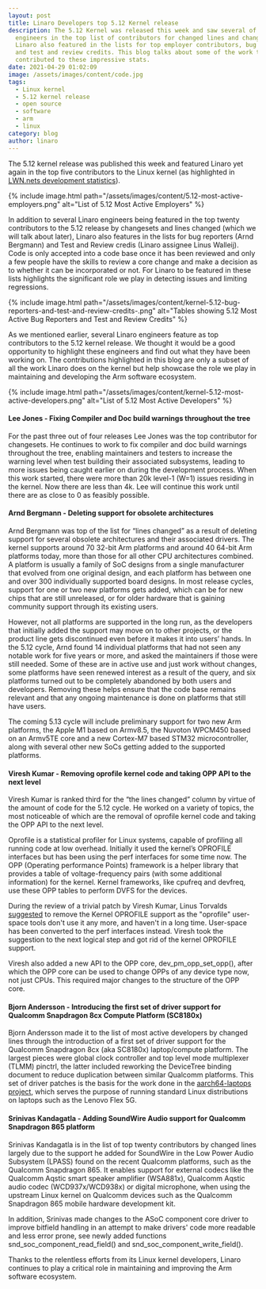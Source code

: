 ```yaml
---
layout: post
title: Linaro Developers top 5.12 Kernel release
description: The 5.12 Kernel was released this week and saw several of Linaro's
  engineers in the top list of contributors for changed lines and changesets.
  Linaro also featured in the lists for top employer contributors, bug reporters
  and test and review credits. This blog talks about some of the work that
  contributed to these impressive stats.
date: 2021-04-29 01:02:09
image: /assets/images/content/code.jpg
tags:
  - Linux kernel
  - 5.12 kernel release
  - open source
  - software
  - arm
  - linux
category: blog
author: linaro
---
```

The 5.12 kernel release was published this week and featured Linaro yet again in the top five contributors to the Linux kernel (as highlighted in [LWN.nets development statistics](https://lwn.net/Articles/853039/)). 

{% include image.html path="/assets/images/content/5.12-most-active-employers.png" alt="List of 5.12 Most Active Employers" %}

In addition to several Linaro engineers being featured in the top twenty contributors to the 5.12 release by changesets and lines changed (which we will talk about later), Linaro also features in the lists for bug reporters (Arnd Bergmann) and Test and Review credis (Linaro assignee Linus Walleij). Code is only accepted into a code base once it has been reviewed and only a few people have the skills to review a core change and make a decision as to whether it can be incorporated or not. For Linaro to be featured in these lists highlights the significant role we play in detecting issues and limiting regressions. 

{% include image.html path="/assets/images/content/kernel-5.12-bug-reporters-and-test-and-review-credits-.png" alt="Tables showing 5.12 Most Active Bug Reporters and Test and Review Credits" %}

As we mentioned earlier, several Linaro engineers feature as top contributors to the 5.12 kernel release. We thought it would be a good opportunity to highlight these engineers and find out what they have been working on. The contributions highlighted in this blog are only a subset of all the work Linaro does on the kernel but help showcase the role we play in maintaining and developing the Arm software ecosystem.

{% include image.html path="/assets/images/content/kernel-5.12-most-active-developers.png" alt="List of 5.12 Most Active Developers" %}

#### **Lee Jones - Fixing Compiler and Doc build warnings throughout the tree**

For the past three out of four releases Lee Jones was the top contributor for changesets. He continues to work to fix compiler and doc build warnings throughout the tree, enabling maintainers and testers to increase the warning level when test building their associated subsystems, leading to more issues being caught earlier on during the development process. When this work started, there were more than 20k level-1 (W=1) issues residing in the kernel. Now there are less than 4k. Lee will continue this work until there are as close to 0 as feasibly possible.

#### **Arnd Bergmann - Deleting support for obsolete architectures**

Arnd Bergmann was top of the list for “lines changed” as a result of deleting support for several obsolete architectures and their associated drivers. The kernel supports around 70 32-bit Arm platforms and around 40 64-bit Arm platforms today, more than those for all other CPU architectures combined. A platform is usually a family of SoC designs from a single manufacturer that evolved from one original design, and each platform has between one and over 300 individually supported board designs. In most release cycles, support for one or two new platforms gets added, which can be for new chips that are still unreleased, or for older hardware that is gaining community support through its existing users.

However, not all platforms are supported in the long run, as the developers that initially added the support may move on to other projects, or the product line gets discontinued even before it makes it into users’ hands. In the 5.12 cycle, Arnd found 14 individual platforms that had not seen any notable work for five years or more, and asked the maintainers if those were still needed. Some of these are in active use and just work without changes, some platforms have seen renewed interest as a result of the query, and six platforms turned out to be completely abandoned by both users and developers. Removing these helps ensure that the code base remains relevant and that any ongoing maintenance is done on platforms that still have users.

The coming 5.13 cycle will include preliminary support for two new Arm platforms, the Apple M1 based on Armv8.5, the Nuvoton WPCM450 based on an Armv5TE core and a new Cortex-M7 based STM32 microcontroller, along with several other new SoCs getting added to the supported platforms.

#### **Viresh Kumar - Removing oprofile kernel code and taking OPP API to the next level**

Viresh Kumar is ranked third for the “the lines changed” column by virtue of the amount of code for the 5.12 cycle. He worked on a variety of topics, the most noticeable of which are the removal of oprofile kernel code and taking the OPP API to the next level.

Oprofile is a statistical profiler for Linux systems, capable of profiling all running code at low overhead. Initially it used the kernel’s OPROFILE interfaces but has been using the perf interfaces for some time now. The OPP (Operating performance Points) framework is a helper library that provides a table of voltage-frequency pairs (with some additional information) for the kernel. Kernel frameworks, like cpufreq and devfreq, use these OPP tables to perform DVFS for the devices.

During the review of a trivial patch by Viresh Kumar, Linus Torvalds [suggested](https://lore.kernel.org/lkml/CAHk-=whw9t3ZtV8iA2SJWYQS1VOJuS14P_qhj3v5-9PCBmGQww@mail.gmail.com/) to remove the Kernel OPROFILE support as the "oprofile" user-space tools don't use it any more, and haven't in a long time. User-space has been converted to the perf interfaces instead. Viresh took the suggestion to the next logical step and got rid of the kernel OPROFILE support.

Viresh also added a new API to the OPP core, dev_pm_opp_set_opp(), after which the OPP core can be used to change OPPs of any device type now, not just CPUs. This required major changes to the structure of the OPP core.

#### **Bjorn Andersson - Introducing the first set of driver support for Qualcomm Snapdragon 8cx Compute Platform (SC8180x)**

Bjorn Andersson made it to the list of most active developers by changed lines through the introduction of a first set of driver support for the Qualcomm Snapdragon 8cx (aka SC8180x) laptop/compute platform. The largest pieces were global clock controller and top level mode multiplexer (TLMM) pinctrl, the latter included reworking the DeviceTree binding document to reduce duplication between similar Qualcomm platforms. This set of driver patches is the basis for the work done in the [aarch64-laptops project](https://github.com/aarch64-laptops/debian-cdimage), which serves the purpose of running standard Linux distributions on laptops such as the Lenovo Flex 5G.

#### **Srinivas Kandagatla - Adding SoundWire Audio support for Qualcomm Snapdragon 865 platform**

Srinivas Kandagatla is in the list of top twenty contributors by changed lines largely due to the support he added for SoundWire in the Low Power Audio Subsystem (LPASS) found on the recent Qualcomm platforms, such as the Qualcomm Snapdragon 865.  It enables support for external codecs like the Qualcomm Aqstic smart speaker amplifier (WSA881x), Qualcomm Aqstic audio codec (WCD937x/WCD938x) or digital microphone, when using the upstream Linux kernel on Qualcomm devices such as the Qualcomm Snapdragon 865 mobile hardware development kit.

In addition, Srinivas made changes to the ASoC component core driver to improve bitfield handling in an attempt to make drivers' code more readable and less error prone, see newly added functions  snd_soc_component_read_field() and snd_soc_component_write_field().

Thanks to the relentless efforts from its Linux kernel developers, Linaro continues to play a critical role in maintaining and improving the Arm software ecosystem.